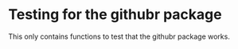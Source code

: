 # Testing for the githubr package

This only contains functions to test that the githubr package works.
